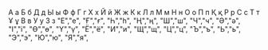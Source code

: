 А а
Б б
Д д
Ы ы
Ф ф
Г г
Х х
Й й
Ж ж
К к
Л л
М м
Н н
О о
П п
Қ қ
Р р
С с
Т т
Ұ ұ
В в
У у
З з
"Е","е",
"Ғ","ғ",
"Һ","һ",
"Ң","ң",
"Ш","ш",
"Ч","ч",
"Ә","ә",
"І","і",
"Ө","ө",
"Ү","ү",
"Ё","ё",
"И","и",
"Щ","щ",
"Ц","ц",
"Ъ","ъ",
"Ь","ь",
"Э","э",
"Ю","ю",
"Я","я",
